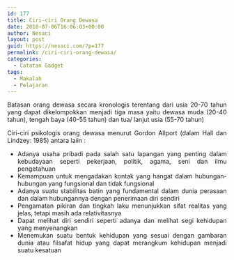 ```yaml
---
id: 177
title: Ciri-ciri Orang Dewasa
date: 2010-07-06T16:06:03+00:00
author: Nesaci
layout: post
guid: https://nesaci.com/?p=177
permalink: /ciri-ciri-orang-dewasa/
categories:
  - Catatan Gadget
tags:
  - Makalah
  - Pelajaran
---
```

<p style="text-align: justify;">
  Batasan orang dewasa secara kronologis terentang dari usia 20-70 tahun yang dapat dikelompokkan menjadi tiga masa yaitu dewasa muda (20-40 tahun), tengah baya (40-55 tahun) dan tua/ lanjut usia (55-70 tahun)
</p>

<p style="text-align: justify;">
  Ciri-ciri psikologis orang dewasa menurut Gordon Allport (dalam Hall dan Lindzey: 1985) antara laiin :
</p>

<ul style="text-align: justify;">
  <li>
    Adanya usaha pribadi pada salah satu lapangan yang penting dalam kebudayaan seperti pekerjaan, politik, agama, seni dan ilmu pengetahuan
  </li>
  <li>
    Kemampuan untuk mengadakan kontak yang hangat dalam hubungan-hubungan yang fungsional dan tidak fungsional
  </li>
  <li>
    Adanya suatu stabilitas batin yang fundamental dalam dunia perasaan dan dalam hubungannya dengan penerimaan diri sendiri
  </li>
  <li>
    Pengamatan pikiran dan tingkah laku menunjukkan sifat realitas yang jelas, tetapi masih ada relativitasnya
  </li>
  <li>
    Dapat melihat diri sendiri seperti adanya dan melihat segi kehidupan yang menyenangkan
  </li>
  <li style="text-align: justify;">
    Menemukan suatu bentuk kehidupan yang sesuai dengan gambaran dunia atau filsafat hidup yang dapat merangkum kehidupan menjadi suatu kesatuan
  </li>
</ul>